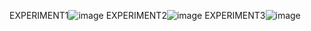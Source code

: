 EXPERIMENT1![image](https://user-images.githubusercontent.com/122254229/217584753-6b12e69f-1f0f-4b53-a191-3fca0453bd01.png)
EXPERIMENT2![image](https://user-images.githubusercontent.com/122254229/217585561-47e86dfd-44c2-49ea-9005-92da147a4856.png)
EXPERIMENT3![image](https://user-images.githubusercontent.com/122254229/217586255-04e41054-9ce9-48f5-a931-61c6df774098.png)

